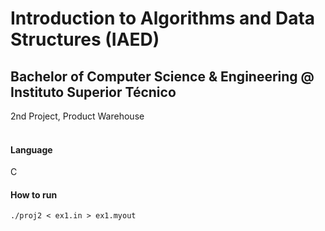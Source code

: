 # Introduction to Algorithms and Data Structures (IAED)
## Bachelor of Computer Science & Engineering @ Instituto Superior Técnico
2nd Project, Product Warehouse
<br><br>
#### Language
C
#### How to run
```
./proj2 < ex1.in > ex1.myout
```
